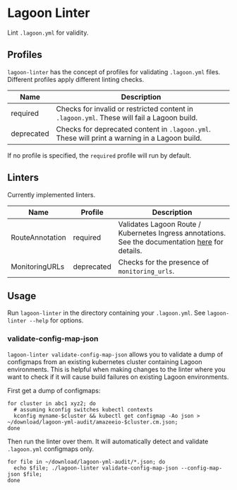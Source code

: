# Lagoon Linter

Lint `.lagoon.yml` for validity.

## Profiles

`lagoon-linter` has the concept of profiles for validating `.lagoon.yml` files.
Different profiles apply different linting checks.

| Name       | Description                                                                                   |
| ---        | ---                                                                                           |
| required   | Checks for invalid or restricted content in `.lagoon.yml`. These will fail a Lagoon build.    |
| deprecated | Checks for deprecated content in `.lagoon.yml`. These will print a warning in a Lagoon build. |

If no profile is specified, the `required` profile will run by default.

## Linters

Currently implemented linters.

| Name            | Profile    | Description                                                                                                                                                                 |
| ---             | ---        | ---                                                                                                                                                                         |
| RouteAnnotation | required   | Validates Lagoon Route / Kubernetes Ingress annotations. See the documentation [here](https://docs.lagoon.sh/using-lagoon-the-basics/lagoon-yml/#restrictions) for details. |
| MonitoringURLs  | deprecated | Checks for the presence of `monitoring_urls`.                                                                                                                               |

## Usage

Run `lagoon-linter` in the directory containing your `.lagoon.yml`.
See `lagoon-linter --help` for options.

### validate-config-map-json

`lagoon-linter validate-config-map-json` allows you to validate a dump of configmaps from an existing kubernetes cluster containing Lagoon environments.
This is helpful when making changes to the linter where you want to check if it will cause build failures on existing Lagoon environments.

First get a dump of configmaps:

```
for cluster in abc1 xyz2; do
  # assuming kconfig switches kubectl contexts
  kconfig myname-$cluster && kubectl get configmap -Ao json > ~/download/lagoon-yml-audit/amazeeio-$cluster.cm.json;
done
```

Then run the linter over them.
It will automatically detect and validate `.lagoon.yml` configmaps only.

```
for file in ~/download/lagoon-yml-audit/*.json; do
  echo $file; ./lagoon-linter validate-config-map-json --config-map-json $file;
done
```
